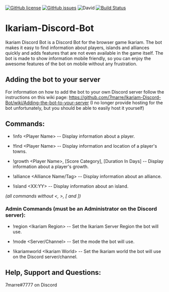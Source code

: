 
[![GitHub license](https://img.shields.io/github/license/7marre/Ikariam-Discord-Bot.svg)](https://github.com/7marre/Ikariam-Discord-Bot/blob/master/LICENSE)
[![GitHub issues](https://img.shields.io/github/issues/7marre/Ikariam-Discord-Bot.svg)](https://github.com/7marre/Ikariam-Discord-Bot/issues)
![David](https://img.shields.io/david/7marre/ikariam-discord-bot.svg)
[![Build Status](https://travis-ci.com/7marre/Ikariam-Discord-Bot.svg?branch=master)](https://travis-ci.com/7marre/Ikariam-Discord-Bot)

# Ikariam-Discord-Bot

Ikariam Discord Bot is a Discord Bot for the browser game Ikariam. The bot makes it easy to find information about players, islands and alliances quickly and adds features that are not even available in the game itself. The bot is made to show information mobile friendly, so you can enjoy the awesome features of the bot on mobile without any frustration.

## Adding the bot to your server
For information on how to add the bot to your own Discord server follow the instructions on this wiki page: https://github.com/7marre/Ikariam-Discord-Bot/wiki/Adding-the-bot-to-your-server
(I no longer provide hosting for the bot unfortunately, but you should be able to easily host it yourself)

## Commands:
- !info \<Player Name\> -- Display information about a player.

- !find \<Player Name\> -- Display information and location of a player's towns.

- !growth \<Player Name\>, \[Score Category\], \[Duration In Days\] -- Display information about a player's growth.

- !alliance \<Alliance Name/Tag\> -- Display information about an alliance.

- !island \<XX:YY\> -- Display information about an island.

*(all commands without <, >, [ and ])*

### Admin Commands (must be an Administrator on the Discord server):
- !region \<Ikariam Region\> -- Set the Ikariam Server Region the bot will use.

- !mode \<Server/Channel\> -- Set the mode the bot will use.
  
- !ikariamworld \<Ikariam World\> -- Set the Ikariam world the bot will use on the Discord server/channel.

## Help, Support and Questions:
7marre#7777 on Discord
